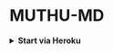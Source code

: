 # MUTHU-MD
<!-- Start via Heroku -->
<b><details><summary>Start via Heroku</summary></b>

* Scan QR In Your Whatsapp From [Here][(https://replit.com/@whatsappbot10/MUTHU-MD-1#index.js)]
* Fork This Repo By Clicking [Here](https://github.com/whatsappbotthwf/MUTHU-MD/fork)
* then Deploy The Bot From [Here](https://heroku.com/deploy)
* Wait 5-10 Min To Deploy

